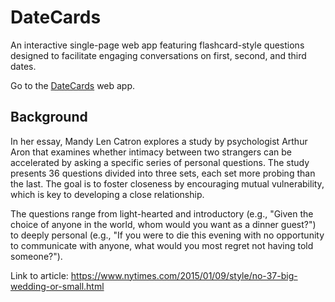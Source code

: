 # DateCards
An interactive single-page web app featuring flashcard-style questions designed to facilitate engaging conversations on first, second, and third dates.

Go to the [DateCards](https://kyleprotho.github.io/DateCards/) web app.

## Background
In her essay, Mandy Len Catron explores a study by psychologist Arthur Aron that examines whether intimacy between two strangers can be accelerated by asking a specific series of personal questions. The study presents 36 questions divided into three sets, each set more probing than the last. The goal is to foster closeness by encouraging mutual vulnerability, which is key to developing a close relationship.

The questions range from light-hearted and introductory (e.g., "Given the choice of anyone in the world, whom would you want as a dinner guest?") to deeply personal (e.g., "If you were to die this evening with no opportunity to communicate with anyone, what would you most regret not having told someone?").

Link to article: https://www.nytimes.com/2015/01/09/style/no-37-big-wedding-or-small.html 
